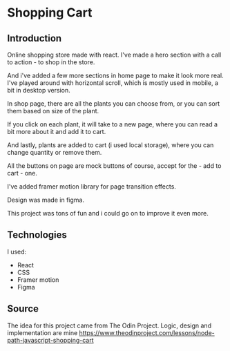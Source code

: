 # Shopping Cart

## Introduction

Online shopping store made with react. I've made a hero section with a call to action - to shop in the store. 

And i've added a few more sections in home page to make it look more real.
I've played around with horizontal scroll, which is mostly used in mobile, a bit in desktop version. 

In shop page, there are all the plants you can choose from, or you can sort them based on size of the plant. 

If you click on each plant, it will take to a new page, where you can read a bit more about it and add it to cart. 

And lastly, plants are added to cart (i used local storage), where you can change quantity or remove them. 

All the buttons on page are mock buttons of course, accept for the - add to cart - one. 

I've added framer motion library for page transition effects.

Design was made in figma. 

This project was tons of fun and i could go on to improve it even more. 

## Technologies 

I used: 
- React
- CSS
- Framer motion
- Figma

## Source

The idea for this project came from The Odin Project. Logic, design and implementation are mine https://www.theodinproject.com/lessons/node-path-javascript-shopping-cart
